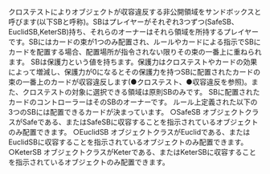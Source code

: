 クロステストによりオブジェクトが収容違反する非公開領域をサンドボックスと呼びます(以下SBと呼称)。SBはプレイヤーがそれぞれ3つずつ(SafeSB、EuclidSB,KeterSB)持ち、それらのオーナーはそれら領域を所持するプレイヤーです。SBにはカードの束が1つのみ配置され、ルールやカードによる指示でSBにカードを配置する場合、配置場所が指令されない限りその束の一番上に重ねられます。 SBは保護力という値を持ちます。保護力はクロステストやカードの効果によって増減し、保護力が0になるとその保護力を持つSBに配置されたカードの束の一番上のカードが収容違反します(●クロステスト、●収容違反を参照)。また、クロステストの対象に選択できる領域は原則SBのみです。 SBに配置されたカードのコントローラーはそのSBのオーナーです。 ルール上定義された以下の3つのSBには配置できるカードが決まっています。 ○SafeSB オブジェクトクラスがSafeである、またはSafeSBに収容することを指示されているオブジェクトのみ配置できます。 ○EuclidSB オブジェクトクラスがEuclidである、またはEuclidSBに収容することを指示されているオブジェクトのみ配置できます。 ○KeterSB オブジェクトクラスがKeterである、またはKeterSBに収容することを指示されているオブジェクトのみ配置できます。